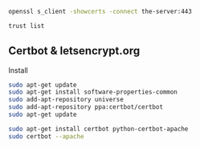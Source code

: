 ```bash
openssl s_client -showcerts -connect the-server:443
```

```bash
trust list
```


## Certbot & letsencrypt.org

Install

```bash
sudo apt-get update
sudo apt-get install software-properties-common
sudo add-apt-repository universe
sudo add-apt-repository ppa:certbot/certbot
sudo apt-get update
```

```bash
sudo apt-get install certbot python-certbot-apache
sudo certbot --apache
```
